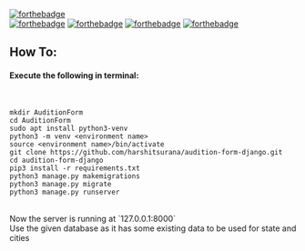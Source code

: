 [![forthebadge](https://forthebadge.com/images/badges/made-with-python.svg)](https://forthebadge.com)
<br>
[![forthebadge](https://forthebadge.com/images/badges/uses-html.svg)](https://forthebadge.com)
[![forthebadge](https://forthebadge.com/images/badges/uses-css.svg)](https://forthebadge.com)
[![forthebadge](https://forthebadge.com/images/badges/uses-js.svg)](https://forthebadge.com)
[![forthebadge](https://forthebadge.com/images/badges/uses-git.svg)](https://forthebadge.com)
<br>
## How To:
#### Execute the following in terminal:
<br>

```
mkdir AuditionForm
cd AuditionForm
sudo apt install python3-venv
python3 -m venv <environment name>
source <environment name>/bin/activate
git clone https://github.com/harshitsurana/audition-form-django.git
cd audition-form-django
pip3 install -r requirements.txt
python3 manage.py makemigrations
python3 manage.py migrate
python3 manage.py runserver
```
<br>
Now the server is running at `127.0.0.1:8000`
<br>
Use the given database as it has some existing data to be used for state and cities

